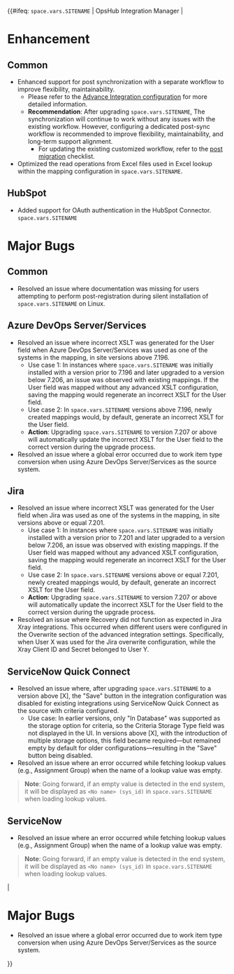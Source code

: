 {{#ifeq: <code class="expression">space.vars.SITENAME</code> | OpsHub Integration Manager |

# Enhancement

## Common
* Enhanced support for post synchronization with a separate workflow to improve flexibility, maintainability.
  * Please refer to the [Advance Integration configuration](../integrate/integration-configuration.md#workflow-association) for more detailed information.
  * **Recommendation**: After upgrading <code class="expression">space.vars.SITENAME</code>, The synchronization will continue to work without any issues with the existing workflow. However, configuring a dedicated post-sync workflow is recommended to improve flexibility, maintainability, and long-term support alignment.
    * For updating the existing customized workflow, refer to the [post migration](../manage/upgrade/post-migration-checklist.md#separate-workflow-for-post-synchronization) checklist.
* Optimized the read operations from Excel files used in Excel lookup within the mapping configuration in <code class="expression">space.vars.SITENAME</code>.

## HubSpot
* Added support for OAuth authentication in the HubSpot Connector.
<code class="expression">space.vars.SITENAME</code>

# Major Bugs

## Common
* Resolved an issue where documentation was missing for users attempting to perform post-registration during silent installation of <code class="expression">space.vars.SITENAME</code> on Linux.

## Azure DevOps Server/Services
* Resolved an issue where incorrect XSLT was generated for the User field when Azure DevOps Server/Services was used as one of the systems in the mapping, in site versions above 7.196.
  * Use case 1: In instances where <code class="expression">space.vars.SITENAME</code> was initially installed with a version prior to 7.196 and later upgraded to a version below 7.206, an issue was observed with existing mappings. If the User field was mapped without any advanced XSLT configuration, saving the mapping would regenerate an incorrect XSLT for the User field.
  * Use case 2: In <code class="expression">space.vars.SITENAME</code> versions above 7.196, newly created mappings would, by default, generate an incorrect XSLT for the User field.
  * **Action**: Upgrading <code class="expression">space.vars.SITENAME</code> to version 7.207 or above will automatically update the incorrect XSLT for the User field to the correct version during the upgrade process.
* Resolved an issue where a global error occurred due to work item type conversion when using Azure DevOps Server/Services as the source system.

## Jira
* Resolved an issue where incorrect XSLT was generated for the User field when Jira was used as one of the systems in the mapping, in site versions above or equal 7.201.
  * Use case 1: In instances where <code class="expression">space.vars.SITENAME</code> was initially installed with a version prior to 7.201 and later upgraded to a version below 7.206, an issue was observed with existing mappings. If the User field was mapped without any advanced XSLT configuration, saving the mapping would regenerate an incorrect XSLT for the User field.
  * Use case 2: In <code class="expression">space.vars.SITENAME</code> versions above or equal 7.201, newly created mappings would, by default, generate an incorrect XSLT for the User field.
  * **Action**: Upgrading <code class="expression">space.vars.SITENAME</code> to version 7.207 or above will automatically update the incorrect XSLT for the User field to the correct version during the upgrade process.
* Resolved an issue where Recovery did not function as expected in Jira Xray integrations. This occurred when different users were configured in the Overwrite section of the advanced integration settings. Specifically, when User X was used for the Jira overwrite configuration, while the Xray Client ID and Secret belonged to User Y.

## ServiceNow Quick Connect
* Resolved an issue where, after upgrading <code class="expression">space.vars.SITENAME</code> to a version above [X], the "Save" button in the integration configuration was disabled for existing integrations using ServiceNow Quick Connect as the source with criteria configured.
  * Use case: In earlier versions, only "In Database" was supported as the storage option for criteria, so the Criteria Storage Type field was not displayed in the UI. In versions above [X], with the introduction of multiple storage options, this field became required—but remained empty by default for older configurations—resulting in the "Save" button being disabled.
* Resolved an issue where an error occurred while fetching lookup values (e.g., Assignment Group) when the name of a lookup value was empty.  
>**Note**:  Going forward, if an empty value is detected in the end system, it will be displayed as `<No name> (sys_id)` in <code class="expression">space.vars.SITENAME</code> when loading lookup values.

## ServiceNow
* Resolved an issue where an error occurred while fetching lookup values (e.g., Assignment Group) when the name of a lookup value was empty.  
>**Note**:  Going forward, if an empty value is detected in the end system, it will be displayed as `<No name> (sys_id)` in <code class="expression">space.vars.SITENAME</code> when loading lookup values.

| 

# Major Bugs
* Resolved an issue where a global error occurred due to work item type conversion when using Azure DevOps Server/Services as the source system.

}}
